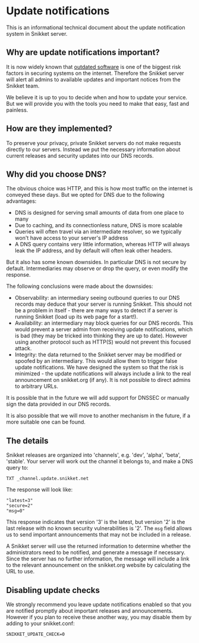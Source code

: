 # Update notifications

This is an informational technical document about the update notification
system in Snikket server.

## Why are update notifications important?

It is now widely known that [outdated software][OWASP-A9] is one of the
biggest risk factors in securing systems on the internet. Therefore the
Snikket server will alert all admins to available updates and important
notices from the Snikket team.

We believe it is up to you to decide when and how to update your service.
But we will provide you with the tools you need to make that easy, fast
and painless.

## How are they implemented?

To preserve your privacy, private Snikket servers do not make requests
directly to our servers. Instead we put the necessary information about
current releases and security updates into our DNS records.

## Why did you choose DNS?

The obvious choice was HTTP, and this is how most traffic on the internet
is conveyed these days. But we opted for DNS due to the following advantages:

- DNS is designed for serving small amounts of data from one place to many
- Due to caching, and its connectionless nature, DNS is more scalable
- Queries will often travel via an intermediate resolver, so we
    typically won't have access to your server's IP address
- A DNS query contains very little information, whereas HTTP will always
    leak the IP address, and by default will often leak other headers.

But it also has some known downsides. In particular DNS is not secure by
default. Intermediaries may observe or drop the query, or even modify the
response.

The following conclusions were made about the downsides:

- Observability: an intermediary seeing outbound queries to our DNS
    records may deduce that your server is running Snikket. This should
    not be a problem in itself - there are many ways to detect if a server
    is running Snikket (load up its web page for a start!).
- Availability: an intermediary may block queries for our DNS records.
    This would prevent a server admin from receiving update notifications,
    which is bad (they may be tricked into thinking they are up to date).
    However using another protocol such as HTTP(S) would not prevent this
    focused attack.
- Integrity: the data returned to the Snikket server may be modified or
    spoofed by an intermediary. This would allow them to trigger false
    update notifications. We have designed the system so that the risk is
    minimized - the update notifications will always include a link to the
    real announcement on snikket.org (if any). It is not possible to direct
    admins to arbitrary URLs.

It is possible that in the future we will add support for DNSSEC or manually
sign the data provided in our DNS records.

It is also possible that we will move to another mechanism in the future, if
a more suitable one can be found.

## The details

Snikket releases are organized into 'channels', e.g. 'dev', 'alpha', 'beta',
'stable'. Your server will work out the channel it belongs to, and make a DNS
query to:

```
TXT _channel.update.snikket.net
```

The response will look like:

```
"latest=3"
"secure=2"
"msg=0"
```

This response indicates that version '3' is the latest, but version '2' is the
last release with no known security vulnerabilities is '2'. The `msg` field
allows us to send important announcements that may not be included in a release.

A Snikket server will use the returned information to determine whether the
administrators need to be notified, and generate a message if necessary. Since
the server has no further information, the message will include a link to the
relevant announcement on the snikket.org website by calculating the URL to use.

## Disabling update checks

We strongly recommend you leave update notifications enabled so that you are
notified promptly about important releases and announcements. However if you
plan to receive these another way, you may disable them by adding to your
snikket.conf:

```
SNIKKET_UPDATE_CHECK=0
```

[OWASP-A9]: https://owasp.org/www-project-top-ten/2017/A9_2017-Using_Components_with_Known_Vulnerabilities
